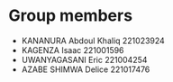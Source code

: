 # Group members
- KANANURA Abdoul Khaliq 221023924
- KAGENZA Isaac          221001596
- UWANYAGASANI Eric      221004254
- AZABE SHIMWA Delice    221017476
